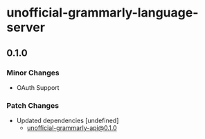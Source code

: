 # unofficial-grammarly-language-server

## 0.1.0
### Minor Changes

- OAuth Support

### Patch Changes

- Updated dependencies [undefined]
  - unofficial-grammarly-api@0.1.0

